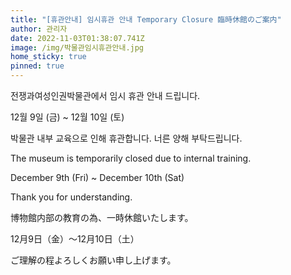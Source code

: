 ```yaml
---
title: "[휴관안내] 임시휴관 안내 Temporary Closure 臨時休館のご案内"
author: 관리자
date: 2022-11-03T01:38:07.741Z
image: /img/박물관임시휴관안내.jpg
home_sticky: true
pinned: true
---
```

전쟁과여성인권박물관에서 임시 휴관 안내 드립니다.

12월 9일 (금) ~ 12월 10일 (토) 

박물관 내부 교육으로 인해 휴관합니다.
너른 양해 부탁드립니다.



The museum is temporarily closed due to internal training.

December 9th (Fri) ~ December 10th (Sat)

Thank you for understanding.



博物館内部の教育の為、一時休館いたします。

12月9日（金）～12月10日（土）

ご理解の程よろしくお願い申し上げます。